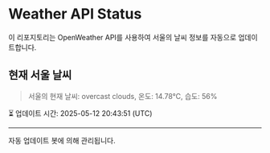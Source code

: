 
# Weather API Status

이 리포지토리는 OpenWeather API를 사용하여 서울의 날씨 정보를 자동으로 업데이트합니다.

## 현재 서울 날씨
> 서울의 현재 날씨: overcast clouds, 온도: 14.78°C, 습도: 56%

⏳ 업데이트 시간: 2025-05-12 20:43:51 (UTC)

---
자동 업데이트 봇에 의해 관리됩니다.
